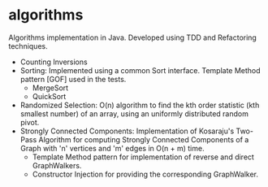 # algorithms
Algorithms implementation in Java. Developed using TDD and Refactoring techniques.

* Counting Inversions
* Sorting: Implemented using a common Sort interface. Template Method pattern [GOF] used in the tests.
  * MergeSort
  * QuickSort
* Randomized Selection: O(n) algorithm to find the kth order statistic (kth smallest number) of an array, using an uniformly distributed random pivot.
* Strongly Connected Components: Implementation of Kosaraju's Two-Pass Algorithm for computing Strongly Connected Components of a Graph with 'n' vertices and 'm' edges in O(n + m) time.
  * Template Method pattern for implementation of reverse and direct GraphWalkers.
  * Constructor Injection for providing the corresponding GraphWalker.

